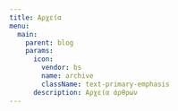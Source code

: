 ```yaml
---
title: Αρχεία
menu:
  main:
    parent: blog
    params:
      icon:
        vendor: bs
        name: archive
        className: text-primary-emphasis
      description: Αρχεία άρθρων
---
```

